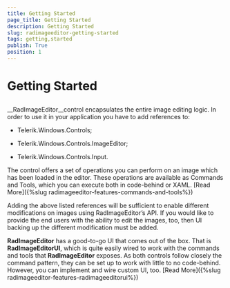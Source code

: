 ```yaml
---
title: Getting Started
page_title: Getting Started
description: Getting Started
slug: radimageeditor-getting-started
tags: getting,started
publish: True
position: 1
---
```


# Getting Started



## 

__RadImageEditor__control encapsulates the entire image editing logic. In order to use it in your application you have to add references to:

* Telerik.Windows.Controls;

* Telerik.Windows.Controls.ImageEditor;

* Telerik.Windows.Controls.Input.

The control offers a set of operations you can perform on an image which has been loaded in the editor. These operations are available as Commands and Tools, which you can execute both in code-behind or XAML. [Read More]({%slug radimageeditor-features-commands-and-tools%})

Adding the above listed references will be sufficient to enable different modifications on images using RadImageEditor’s API. If you would like to provide the end users with the ability to edit the images, too, then UI backing up the different modification must be added.

__RadImageEditor__ has a good-to-go UI that comes out of the box. That is __RadImageEditorUI__, which is quite easily wired to work with the commands and tools that __RadImageEditor__ exposes. As both controls follow closely the command pattern, they can be set up to work with little to no code-behind. However, you can implement and wire custom UI, too.  [Read More]({%slug radimageeditor-features-radimageeditorui%})
